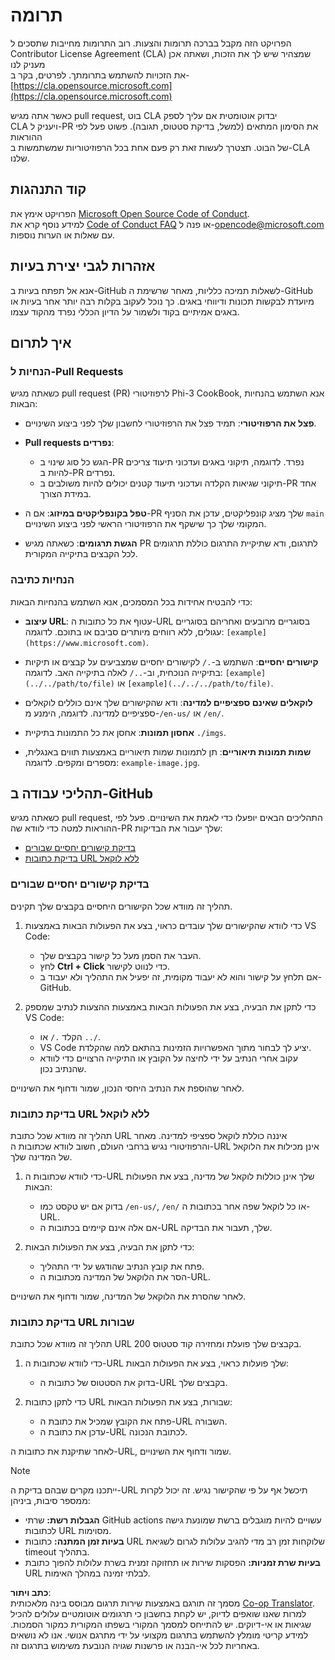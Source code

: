<!--
CO_OP_TRANSLATOR_METADATA:
{
  "original_hash": "90d0d072cf26ccc1f271a580d3e45d70",
  "translation_date": "2025-07-16T14:43:25+00:00",
  "source_file": "CONTRIBUTING.md",
  "language_code": "he"
}
-->
# תרומה

הפרויקט הזה מקבל בברכה תרומות והצעות. רוב התרומות מחייבות שתסכים ל  
Contributor License Agreement (CLA) שמצהיר שיש לך את הזכות, ושאתה אכן מעניק לנו  
את הזכויות להשתמש בתרומתך. לפרטים, בקר ב-[https://cla.opensource.microsoft.com](https://cla.opensource.microsoft.com)

כאשר אתה מגיש pull request, בוט CLA יבדוק אוטומטית אם עליך לספק  
CLA ויעניק ל-PR את הסימון המתאים (למשל, בדיקת סטטוס, תגובה). פשוט פעל לפי ההוראות  
של הבוט. תצטרך לעשות זאת רק פעם אחת בכל הרפוזיטוריות שמשתמשות ב-CLA שלנו.

## קוד התנהגות

הפרויקט אימץ את [Microsoft Open Source Code of Conduct](https://opensource.microsoft.com/codeofconduct/).  
למידע נוסף קרא את [Code of Conduct FAQ](https://opensource.microsoft.com/codeofconduct/faq/) או פנה ל-[opencode@microsoft.com](mailto:opencode@microsoft.com) עם שאלות או הערות נוספות.

## אזהרות לגבי יצירת בעיות

אנא אל תפתח בעיות ב-GitHub לשאלות תמיכה כלליות, מאחר שרשימת ה-GitHub מיועדת לבקשות תכונות ודיווחי באגים. כך נוכל לעקוב בקלות רבה יותר אחר בעיות או באגים אמיתיים בקוד ולשמור על הדיון הכללי נפרד מהקוד עצמו.

## איך לתרום

### הנחיות ל-Pull Requests

כשאתה מגיש pull request (PR) לרפוזיטורי Phi-3 CookBook, אנא השתמש בהנחיות הבאות:

- **פצל את הרפוזיטורי**: תמיד פצל את הרפוזיטורי לחשבון שלך לפני ביצוע השינויים.

- **Pull requests נפרדים**:  
  - הגש כל סוג שינוי ב-PR נפרד. לדוגמה, תיקוני באגים ועדכוני תיעוד צריכים להיות ב-PR נפרדים.  
  - תיקוני שגיאות הקלדה ועדכוני תיעוד קטנים יכולים להיות משולבים ב-PR אחד במידת הצורך.

- **טפל בקונפליקטים במיזוג**: אם ה-PR שלך מציג קונפליקטים, עדכן את הסניף `main` המקומי שלך כך שישקף את הרפוזיטורי הראשי לפני ביצוע השינויים.

- **הגשת תרגומים**: כשאתה מגיש PR לתרגום, ודא שתיקיית התרגום כוללת תרגומים לכל הקבצים בתיקייה המקורית.

### הנחיות כתיבה

כדי להבטיח אחידות בכל המסמכים, אנא השתמש בהנחיות הבאות:

- **עיצוב URL**: עטוף את כל כתובות ה-URL בסוגריים מרובעים ואחריהם בסוגריים עגולים, ללא רווחים מיותרים סביבם או בתוכם. לדוגמה: `[example](https://www.microsoft.com)`.

- **קישורים יחסיים**: השתמש ב-`./` לקישורים יחסיים שמצביעים על קבצים או תיקיות בתיקייה הנוכחית, וב-`../` לאלה בתיקייה האב. לדוגמה: `[example](../../path/to/file)` או `[example](../../../path/to/file)`.

- **לוקאלים שאינם ספציפיים למדינה**: ודא שהקישורים שלך אינם כוללים לוקאלים ספציפיים למדינה. לדוגמה, הימנע מ-`/en-us/` או `/en/`.

- **אחסון תמונות**: אחסן את כל התמונות בתיקיית `./imgs`.

- **שמות תמונות תיאוריים**: תן לתמונות שמות תיאוריים באמצעות תווים באנגלית, מספרים ומקפים. לדוגמה: `example-image.jpg`.

## תהליכי עבודה ב-GitHub

כשאתה מגיש pull request, התהליכים הבאים יופעלו כדי לאמת את השינויים. פעל לפי ההוראות למטה כדי לוודא שה-PR שלך יעבור את הבדיקות:

- [בדיקת קישורים יחסיים שבורים](../..)  
- [בדיקת כתובות URL ללא לוקאל](../..)

### בדיקת קישורים יחסיים שבורים

תהליך זה מוודא שכל הקישורים היחסיים בקבצים שלך תקינים.

1. כדי לוודא שהקישורים שלך עובדים כראוי, בצע את הפעולות הבאות באמצעות VS Code:  
    - העבר את הסמן מעל כל קישור בקבצים שלך.  
    - לחץ **Ctrl + Click** כדי לנווט לקישור.  
    - אם תלחץ על קישור והוא לא יעבוד מקומית, זה יפעיל את התהליך ולא יעבוד ב-GitHub.

1. כדי לתקן את הבעיה, בצע את הפעולות הבאות באמצעות ההצעות לנתיב שמספק VS Code:  
    - הקלד `./` או `../`.  
    - VS Code יציע לך לבחור מתוך האפשרויות הזמינות בהתאם למה שהקלדת.  
    - עקוב אחרי הנתיב על ידי לחיצה על הקובץ או התיקייה הרצויים כדי לוודא שהנתיב נכון.

לאחר שהוספת את הנתיב היחסי הנכון, שמור ודחוף את השינויים.

### בדיקת כתובות URL ללא לוקאל

תהליך זה מוודא שכל כתובת URL איננה כוללת לוקאל ספציפי למדינה. מאחר והרפוזיטורי נגיש ברחבי העולם, חשוב לוודא שכתובות ה-URL אינן מכילות את הלוקאל של המדינה שלך.

1. כדי לוודא שכתובות ה-URL שלך אינן כוללות לוקאל של מדינה, בצע את הפעולות הבאות:

    - בדוק אם יש טקסט כמו `/en-us/`, `/en/` או כל לוקאל שפה אחר בכתובות ה-URL.  
    - אם אלה אינם קיימים בכתובות ה-URL שלך, תעבור את הבדיקה.

1. כדי לתקן את הבעיה, בצע את הפעולות הבאות:  
    - פתח את קובץ הנתיב שהודגש על ידי התהליך.  
    - הסר את הלוקאל של המדינה מכתובות ה-URL.

לאחר שהסרת את הלוקאל של המדינה, שמור ודחוף את השינויים.

### בדיקת כתובות URL שבורות

תהליך זה מוודא שכל כתובת URL בקבצים שלך פועלת ומחזירה קוד סטטוס 200.

1. כדי לוודא שכתובות ה-URL שלך פועלות כראוי, בצע את הפעולות הבאות:  
    - בדוק את הסטטוס של כתובות ה-URL בקבצים שלך.

2. כדי לתקן כתובות URL שבורות, בצע את הפעולות הבאות:  
    - פתח את הקובץ שמכיל את כתובת ה-URL השבורה.  
    - עדכן את כתובת ה-URL לכתובת הנכונה.

לאחר שתיקנת את כתובות ה-URL, שמור ודחוף את השינויים.

> [!NOTE]  
>  
> ייתכנו מקרים שבהם בדיקת ה-URL תיכשל אף על פי שהקישור נגיש. זה יכול לקרות ממספר סיבות, ביניהן:  
>  
> - **הגבלות רשת:** שרתי GitHub actions עשויים להיות מוגבלים ברשת שמונעת גישה לכתובות URL מסוימות.  
> - **בעיות זמן המתנה:** כתובות URL שלוקחות זמן רב מדי להגיב עלולות לגרום לשגיאת timeout בתהליך.  
> - **בעיות שרת זמניות:** הפסקות שירות או תחזוקה זמנית בשרת עלולות להפוך כתובת URL לבלתי זמינה במהלך האימות.

**כתב ויתור**:  
מסמך זה תורגם באמצעות שירות תרגום מבוסס בינה מלאכותית [Co-op Translator](https://github.com/Azure/co-op-translator). למרות שאנו שואפים לדיוק, יש לקחת בחשבון כי תרגומים אוטומטיים עלולים להכיל שגיאות או אי-דיוקים. יש להתייחס למסמך המקורי בשפתו המקורית כמקור הסמכות. למידע קריטי מומלץ להשתמש בתרגום מקצועי על ידי מתרגם אנושי. אנו לא נושאים באחריות לכל אי-הבנה או פרשנות שגויה הנובעת משימוש בתרגום זה.
